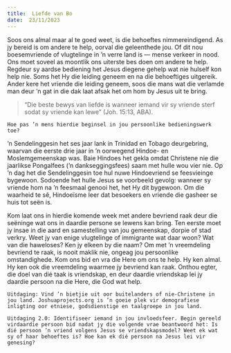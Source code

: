 ```yaml
---
title:  Liefde van Bo
date:  23/11/2023
---
```


Soos ons almal maar al te goed weet, is die behoeftes nimmereindigend. As jy bereid is om andere te help, oorval die geleenthede jou. Of dit nou boesemvriende of vlugtelinge in ’n verre land is — mense verkeer in nood. Ons moet soveel as moontlik ons uiterste bes doen om andere te help. Regdeur sy aardse bediening het Jesus diegene gehelp wat nie hulself kon help nie. Soms het Hy die leiding geneem en na die behoeftiges uitgereik. Ander kere het vriende die leiding geneem, soos die mans wat die verlamde man deur ’n gat in die dak laat afsak het om hom by Jesus uit te bring.

> <p></p>
> “Die beste bewys van liefde is wanneer iemand vir sy vriende sterf sodat sy vriende kan lewe” (Joh. 15:13, ABA).

`Hoe pas ’n mens hierdie beginsel in jou persoonlike bedieningswerk toe?`

’n Sendelinggesin het ses jaar lank in Trinidad en Tobago deurgebring, waarvan die eerste drie jaar in ’n oorwegend Hindoe- en Moslemgemeenskap was. Baie Hindoes het gekla omdat Christene nie die jaarlikse Pongalfees (’n dankseggingsfees) saam met hulle wou vier nie. Op ’n dag het die Sendelinggesin toe hul nuwe Hindoevriend se feesvieinge bygewoon. Sodoende het hulle Jesus se voorbeeld gevolg: wanneer sy vriende hom na ’n feesmaal genooi het, het Hy dit bygewoon. Om die waarheid te sê, Hindoeïsme leer dat besoekers en vriende die gasheer se huis tot seën is.

Kom laat ons in hierdie komende week met andere bevriend raak deur die seëninge wat ons in daardie persone se lewens kan bring. Ten eerste moet jy insae in die aard en samestelling van jou gemeenskap, dorpie of stad verkry. Weet jy van enige vlugtelinge of immigrante wat daar woon? Wat van die haweloses? Ken jy elkeen by die naam? Om met ’n vreemdeling bevriend te raak, is nooit maklik nie, ongeag jou persoonlike omstandighede. Kom ons bid en vra die Here om ons te help. Hy ken almal. Hy ken ook die vreemdeling waarmee jy bevriend kan raak. Onthou egter, die doel van dié taak is vriendskap, en deur daardie vriendskap lei jy daardie persoon na die Here, die God wat help.

`Uitdaging: Vind ’n bietjie uit oor buitelanders of nie-Christene in jou land. Joshuaprojects.org is ’n goeie plek vir demografiese inligting oor etniese, godsdienstige en taalgroepe in jou land.`

`Uitdaging 2.0: Identifiseer iemand in jou invloedsfeer. Begin gereeld virdaardie persoon bid nadat jy die volgende vrae beantwoord het: Is dié persoon ’n vriend volgens Jesus se vriendskapsmodel? Weet ek wat sy of haar behoeftes is? Hoe kan ek dié persoon na Jesus lei vir genesing?`